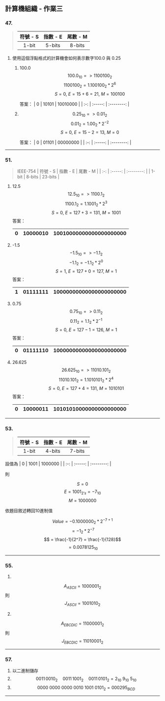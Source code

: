 ## 計算機組織 - 作業三

### 47.
> | 符號 - S | 指數 - E | 尾數 - M |
> | :-: | :-----: | :--------: |
> | 1-bit | 5-bits | 8-bits |
1. 使用這個浮點格式的計算機會如何表示數字100.0 與 0.25
    1. 100.0
        $$ 100.0_{10} => 1100100_2 $$
        $$ 1100100_2 = 1.100100_2*2^6 $$
        $$ S = 0,\ E = 15 + 6 = 21,\ M = 100100 $$
        
        答案：
        | 0 | 10101 | 10010000 |
        | :-: | :-----: | :--------: |
    2. 
        $$ 0.25_{10} => 0.01_2 $$
        $$ 0.01_2 = 1.00_2 * 2^{-2} $$
        $$ S = 0,\ E = 15 - 2 = 13,\ M = 0 $$

        答案：
        | 0 | 01101 | 00000000 |
        | :-: | :-----: | :--------: |

---

### 51.
> IEEE-754
> | 符號 - S | 指數 - E | 尾數 - M |
> | :-: | :-----: | :--------: |
> | 1-bit | 8-bits | 23-bits |
   1. 12.5
        $$ {12.5}_{10} => {1100.1}_2 $$
        $$ {1100.1}_2 = {1.1001}_2 * 2^3 $$
        $$ S = 0,\ E = 127+3=131,\ M = 1001 $$ 
        答案：

        | 0 | 10000010 | 10010000000000000000000 |
        | :-: | :-----: | :--------: |

   2. -1.5
        $$ {-1.5}_{10} => {-1.1}_2 $$
        $$ {-1.1}_2 = {-1.1}_2 * 2^0 $$
        $$ S = 1,\ E = 127+0=127,\ M = 1 $$ 
        答案：

        | 1 | 01111111 | 10000000000000000000000 |
        | :-: | :-----: | :--------: |


   3. 0.75
        $$ {0.75}_{10} => {0.11}_2 $$
        $$ {0.11}_2 = {1.1}_2 * 2^{-1} $$
        $$ S = 0,\ E = 127-1=126,\ M = 1 $$ 
        答案：

        | 0 | 01111110 | 10000000000000000000000 |
        | :-: | :-----: | :--------: |

   4. 26.625
        $$ {26.625}_{10} => {11010.101}_2 $$
        $$ {11010.101}_2 = {1.1010101}_2 * 2^4 $$
        $$ S = 0,\ E = 127+4=131,\ M = 1010101 $$ 
        答案：

        | 0 | 10000011 | 10101010000000000000000 |
        | :-: | :-----: | :--------: |

---

### 53. 
> | 符號 - S | 指數 - E | 尾數 - M |
> | :-: | :-----: | :--------: |
> | 1-bit | 4-bits | 7-bits |
    
設值為 
| 0 | 1001 | 1000000 |
| :-: | :-----: | :--------: |

則

$$ S = 0 $$
$$ E = {1001}_{2's} = {-7}_{10} $$
$$ M = 1000000 $$

依題目敘述轉回10進制值

$$ Value = -0.1000000_2*2^{{-7}+{1}} $$
$$ = -1_2*2^{-7} $$
$$ = \frac{-1}{2^7} = \frac{-1}{128}$$
$$ = {0.0078125}_{10} $$

---

### 55. 
1. 
$$ A_{ASCII} = {1000001}_2 $$
則
$$ J_{ASCII} = {1001010}_2 $$

2. 
$$ A_{EBCDIC} = {11000001}_2 $$
則
$$ J_{EBCDIC} = {11010001}_2 $$

---

### 57.
1. 以二進制儲存
2. $$ {0011\,0010}_2\quad {0011\,1001}_2\quad {0011\,0101}_2 = 2_{10}\ 9_{10}\ 5_{10} $$
3. $$ {0000\ 0000\ 0000\ 0010\ 1001\ 0101}_2 = {000295}_{BCD} $$

---